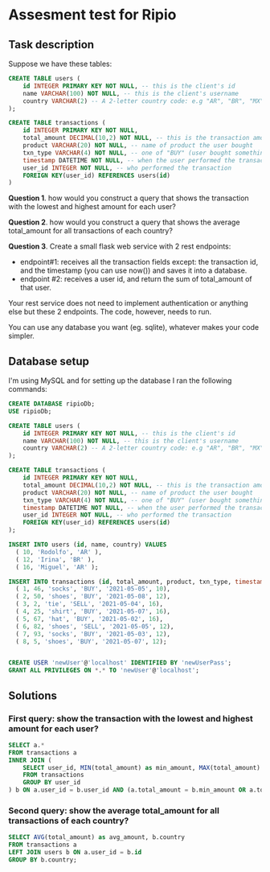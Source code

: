 # Assesment test for Ripio

## Task description

Suppose we have these tables:
```SQL
CREATE TABLE users (
    id INTEGER PRIMARY KEY NOT NULL, -- this is the client's id
    name VARCHAR(100) NOT NULL, -- this is the client's username
    country VARCHAR(2) -- A 2-letter country code: e.g "AR", "BR", "MX", etc
);

CREATE TABLE transactions (
    id INTEGER PRIMARY KEY NOT NULL,
    total_amount DECIMAL(10,2) NOT NULL, -- this is the transaction amount
    product VARCHAR(20) NOT NULL, -- name of product the user bought
    txn_type VARCHAR(4) NOT NULL, -- one of "BUY" (user bought something), or "SELL" (user sold something)
    timestamp DATETIME NOT NULL, -- when the user performed the transaction
    user_id INTEGER NOT NULL, -- who performed the transaction
    FOREIGN KEY(user_id) REFERENCES users(id)
)
```

**Question 1**. how would you construct a query that shows the transaction with the lowest and
highest amount for each user?

**Question 2**. how would you construct a query that shows the average total_amount for all
transactions of each country?

**Question 3**. Create a small flask web service with 2 rest endpoints:
- endpoint#1: receives all the transaction fields except:
the transaction id, and the timestamp (you can use now())
and saves it into a database.
- endpoint #2: receives a user id, and return the sum of total_amount of that user.

Your rest service does not need to implement authentication or anything else but these 2
endpoints. The code, however, needs to run.
  
You can use any database you want (eg. sqlite), whatever makes your code simpler.

## Database setup

I'm using MySQL and for setting up the database I ran the following commands:

```SQL
CREATE DATABASE ripioDb;
USE ripioDb;

CREATE TABLE users (
    id INTEGER PRIMARY KEY NOT NULL, -- this is the client's id
    name VARCHAR(100) NOT NULL, -- this is the client's username
    country VARCHAR(2) -- A 2-letter country code: e.g "AR", "BR", "MX", etc
);

CREATE TABLE transactions (
    id INTEGER PRIMARY KEY NOT NULL,
    total_amount DECIMAL(10,2) NOT NULL, -- this is the transaction amount
    product VARCHAR(20) NOT NULL, -- name of product the user bought
    txn_type VARCHAR(4) NOT NULL, -- one of "BUY" (user bought something), or "SELL" (user sold something)
    timestamp DATETIME NOT NULL, -- when the user performed the transaction
    user_id INTEGER NOT NULL, -- who performed the transaction
    FOREIGN KEY(user_id) REFERENCES users(id)
);

INSERT INTO users (id, name, country) VALUES
  ( 10, 'Rodolfo', 'AR' ),
  ( 12, 'Irina', 'BR' ),
  ( 16, 'Miguel', 'AR' );

INSERT INTO transactions (id, total_amount, product, txn_type, timestamp, user_id) VALUES
  ( 1, 46, 'socks', 'BUY', '2021-05-05', 10),
  ( 2, 50, 'shoes', 'BUY', '2021-05-08', 12),
  ( 3, 2, 'tie', 'SELL', '2021-05-04', 16),
  ( 4, 25, 'shirt', 'BUY', '2021-05-07', 16),
  ( 5, 67, 'hat', 'BUY', '2021-05-02', 16),
  ( 6, 82, 'shoes', 'SELL', '2021-05-05', 12),
  ( 7, 93, 'socks', 'BUY', '2021-05-03', 12),
  ( 8, 5, 'shoes', 'BUY', '2021-05-07', 12);


CREATE USER 'newUser'@'localhost' IDENTIFIED BY 'newUserPass';
GRANT ALL PRIVILEGES ON *.* TO 'newUser'@'localhost';
```

## Solutions

### First query: show the transaction with the lowest and highest amount for each user?

```SQL
SELECT a.*
FROM transactions a
INNER JOIN (
    SELECT user_id, MIN(total_amount) as min_amount, MAX(total_amount) as max_amount
    FROM transactions
    GROUP BY user_id
) b ON a.user_id = b.user_id AND (a.total_amount = b.min_amount OR a.total_amount = b.max_amount);
```

### Second query: show the average total_amount for all transactions of each country?

```SQL
SELECT AVG(total_amount) as avg_amount, b.country
FROM transactions a
LEFT JOIN users b ON a.user_id = b.id
GROUP BY b.country;
```

